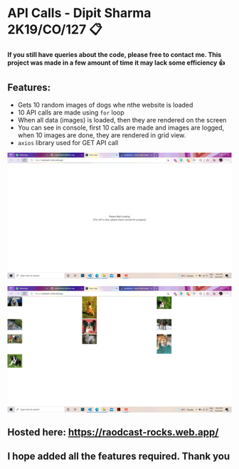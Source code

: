 # API Calls - Dipit Sharma 2K19/CO/127 📋 

#### If you still have queries about the code, please free to contact me. This project was made in a few amount of time it may lack some efficiency 👍

## Features:
- Gets 10 random images of dogs whe nthe website is loaded
- 10 API calls are made using `for` loop
- When all data (images) is loaded, then they are rendered on the screen
- You can see in console, first 10 calls are made and images are logged, when 10 images are done, they are rendered in grid view.
- `axios` library used for GET API call

![alt text](./ss2.png)

![alt text](./ss1.png)

## Hosted here: https://raodcast-rocks.web.app/

## I hope added all the features required. Thank you 

